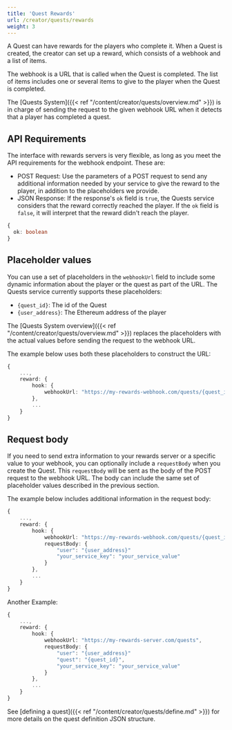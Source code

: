 ```yaml
---
title: 'Quest Rewards'
url: /creator/quests/rewards
weight: 3
---
```


A Quest can have rewards for the players who complete it. When a Quest is created, the creator can set up a reward, which consists of a webhook and a list of items.

The webhook is a URL that is called when the Quest is completed. The list of items includes one or several items to give to the player when the Quest is completed.

The [Quests System]({{< ref "/content/creator/quests/overview.md" >}}) is in charge of sending the request to the given webhook URL when it detects that a player has completed a quest.

## API Requirements

The interface with rewards servers is very flexible, as long as you meet the API requirements for the webhook endpoint. These are:

- POST Request: Use the parameters of a POST request to send any additional information needed by your service to give the reward to the player, in addition to the placeholders we provide.
- JSON Response: If the response's `ok` field is `true`, the Quests service considers that the reward correctly reached the player. If the `ok` field is `false`, it will interpret that the reward didn't reach the player.

```typescript
{
  ok: boolean
}
```

## Placeholder values

You can use a set of placeholders in the `webhookUrl` field to include some dynamic information about the player or the quest as part of the URL. The Quests service currently supports these placeholders:

- `{quest_id}`: The id of the Quest
- `{user_address}`: The Ethereum address of the player

The [Quests System overview]({{< ref "/content/creator/quests/overview.md" >}}) replaces the placeholders with the actual values before sending the request to the webhook URL.

The example below uses both these placeholders to construct the URL:

```typescript
{
    ...,
    reward: {
        hook: {
            webhookUrl: "https://my-rewards-webhook.com/quests/{quest_id}/user/{user_address}",
        },
        ...
    }
}
```

## Request body

If you need to send extra information to your rewards server or a specific value to your webhook, you can optionally include a `requestBody` when you create the Quest. This `requestBody` will be sent as the body of the POST request to the webhook URL. The body can include the same set of placeholder values described in the previous section.

The example below includes additional information in the request body:

```typescript
{
    ...,
    reward: {
        hook: {
            webhookUrl: "https://my-rewards-webhook.com/quests/{quest_id}",
            requestBody: {
                "user": "{user_address}"
                "your_service_key": "your_service_value"
            }
        },
        ...
    }
}
```

Another Example:

```typescript
{
    ...,
    reward: {
        hook: {
            webhookUrl: "https://my-rewards-server.com/quests",
            requestBody: {
                "user": "{user_address}"
                "quest": "{quest_id}",
                "your_service_key": "your_service_value"
            }
        },
        ...
    }
}
```

See [defining a quest]({{< ref "/content/creator/quests/define.md" >}}) for more details on the quest definition JSON structure.
